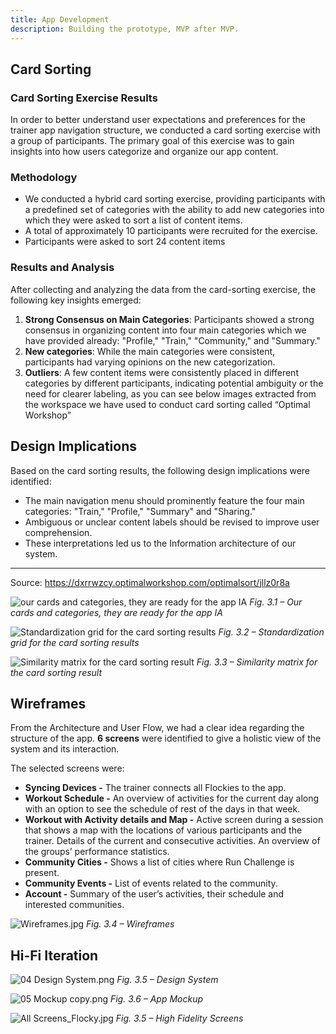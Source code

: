 ```yaml
---
title: App Development
description: Building the prototype, MVP after MVP.
---
```


## Card Sorting

### Card Sorting Exercise Results

In order to better understand user expectations and preferences for the trainer app navigation structure, we conducted a card sorting exercise with a group of participants. The primary goal of this exercise was to gain insights into how users categorize and organize our app content.

### Methodology

- We conducted a hybrid card sorting exercise, providing participants with a predefined set of categories with the ability to add new categories into which they were asked to sort a list of content items.
- A total of approximately 10 participants were recruited for the exercise.
- Participants were asked to sort 24 content items

### Results and Analysis

After collecting and analyzing the data from the card-sorting exercise, the following key insights emerged:

1. **Strong Consensus on Main Categories**: Participants showed a strong consensus in organizing content into four main categories which we have provided already: "Profile," "Train," "Community," and "Summary."
2. **New categories**: While the main categories were consistent, participants had varying opinions on the new categorization.
3. **Outliers**: A few content items were consistently placed in different categories by different participants, indicating potential ambiguity or the need for clearer labeling, as you can see below images extracted from the workspace we have used to conduct card sorting called “Optimal Workshop”

## Design Implications

Based on the card sorting results, the following design implications were identified:

- The main navigation menu should prominently feature the four main categories: "Train," "Profile," "Summary" and "Sharing."
- Ambiguous or unclear content labels should be revised to improve user comprehension.
- These interpretations led us to the Information architecture of our system.

---

Source: https://dxrrwzcy.optimalworkshop.com/optimalsort/jllz0r8a

![our cards and categories, they are ready for the app IA](../../../assets/img/03_prototype/01.jpg)
_Fig. 3.1 – Our cards and categories, they are ready for the app IA_

![Standardization grid for the card sorting results ](../../../assets/img/03_prototype/02.jpg)
_Fig. 3.2 – Standardization grid for the card sorting results_

![Similarity matrix for the card sorting result](../../../assets/img/03_prototype/03.jpg)
_Fig. 3.3 – Similarity matrix for the card sorting result_

## Wireframes

From the Architecture and User Flow, we had a clear idea regarding the structure of the app. **6 screens** were identified to give a holistic view of the system and its interaction.

The selected screens were:

- **Syncing Devices -** The trainer connects all Flockies to the app.
- **Workout Schedule -** An overview of activities for the current day along with an option to see the schedule of rest of the days in that week.
- **Workout with Activity details and Map -** Active screen during a session that shows a map with the locations of various participants and the trainer. Details of the current and consecutive activities. An overview of the groups’ performance statistics.
- **Community Cities -** Shows a list of cities where Run Challenge is present.
- **Community Events -** List of events related to the community.
- **Account -** Summary of the user’s activities, their schedule and interested communities.

![Wireframes.jpg](../../../assets/img/03_prototype/04.jpg)
_Fig. 3.4 – Wireframes_

## Hi-Fi Iteration

![04 Design System.png](../../../assets/img/03_prototype/05.jpg)
_Fig. 3.5 – Design System_

![05 Mockup copy.png](../../../assets/img/03_prototype/06.png)
_Fig. 3.6 – App Mockup_

![All Screens_Flocky.jpg](../../../assets/img/03_prototype/07.jpg)
_Fig. 3.5 – High Fidelity Screens_
